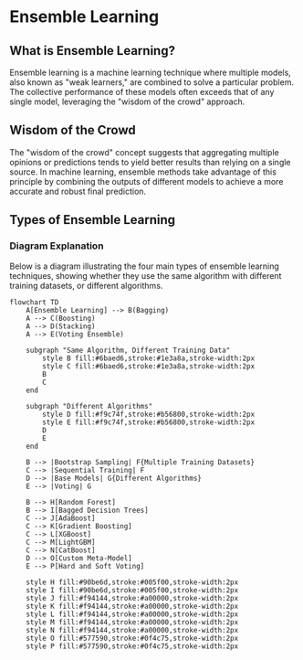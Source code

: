 # Ensemble Learning

## What is Ensemble Learning?
Ensemble learning is a machine learning technique where multiple models, also known as "weak learners," are combined to solve a particular problem. The collective performance of these models often exceeds that of any single model, leveraging the "wisdom of the crowd" approach.

## Wisdom of the Crowd
The "wisdom of the crowd" concept suggests that aggregating multiple opinions or predictions tends to yield better results than relying on a single source. In machine learning, ensemble methods take advantage of this principle by combining the outputs of different models to achieve a more accurate and robust final prediction.

## Types of Ensemble Learning

### Diagram Explanation
Below is a diagram illustrating the four main types of ensemble learning techniques, showing whether they use the same algorithm with different training datasets, or different algorithms.
```mermaid
flowchart TD
    A[Ensemble Learning] --> B(Bagging)
    A --> C(Boosting)
    A --> D(Stacking)
    A --> E(Voting Ensemble)
    
    subgraph "Same Algorithm, Different Training Data" 
        style B fill:#6baed6,stroke:#1e3a8a,stroke-width:2px
        style C fill:#6baed6,stroke:#1e3a8a,stroke-width:2px
        B
        C
    end
    
    subgraph "Different Algorithms" 
        style D fill:#f9c74f,stroke:#b56800,stroke-width:2px
        style E fill:#f9c74f,stroke:#b56800,stroke-width:2px
        D
        E
    end

    B --> |Bootstrap Sampling| F{Multiple Training Datasets}
    C --> |Sequential Training| F
    D --> |Base Models| G{Different Algorithms}
    E --> |Voting| G

    B --> H[Random Forest]
    B --> I[Bagged Decision Trees]
    C --> J[AdaBoost]
    C --> K[Gradient Boosting]
    C --> L[XGBoost]
    C --> M[LightGBM]
    C --> N[CatBoost]
    D --> O[Custom Meta-Model]
    E --> P[Hard and Soft Voting]
    
    style H fill:#90be6d,stroke:#005f00,stroke-width:2px
    style I fill:#90be6d,stroke:#005f00,stroke-width:2px
    style J fill:#f94144,stroke:#a00000,stroke-width:2px
    style K fill:#f94144,stroke:#a00000,stroke-width:2px
    style L fill:#f94144,stroke:#a00000,stroke-width:2px
    style M fill:#f94144,stroke:#a00000,stroke-width:2px
    style N fill:#f94144,stroke:#a00000,stroke-width:2px
    style O fill:#577590,stroke:#0f4c75,stroke-width:2px
    style P fill:#577590,stroke:#0f4c75,stroke-width:2px
```
